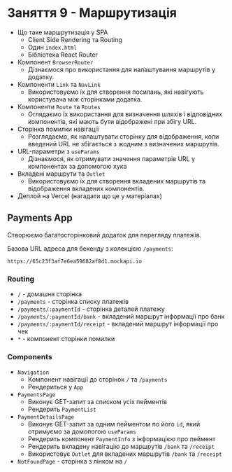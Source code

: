 # Заняття 9 - Маршрутизація

- Що таке маршрутизація у SPA
  - Client Side Rendering та Routing
  - Один `index.html`
  - Бібліотека React Router
- Компонент `BrowserRouter`
  - Дізнаємося про використання для налаштування маршрутів у додатку.
- Компоненти `Link` та `NavLink`
  - Використовуємо їх для створення посилань, які навігують користувача між
    сторінками додатка.
- Компоненти `Route` та `Routes`
  - Оглядаємо їх використання для визначення шляхів і відповідних компонентів,
    які мають бути відображені при збігу URL.
- Сторінка помилки навігації
  - Розглядаємо, як налаштувати сторінку для відображення, коли введений URL не
    збігається з жодним з визначених маршрутів.
- URL-параметри з `useParams`
  - Дізнаємося, як отримувати значення параметрів URL у компонентах за допомогою
    хука
- Вкладені маршрути та `Outlet`
  - Використовуємо їх для створення вкладених маршрутів та відображення
    вкладених компонентів.
- Деплой на Vercel (нагадати що це у матеріалах)

## Payments App

Створюємо багатосторінковий додаток для перегляду платежів.

Базова URL адреса для бекенду з колекцією `/payments`:

```text
https://65c23f3af7e6ea59682af8d1.mockapi.io
```

### Routing

- `/` - домашня сторінка
- `/payments` - сторінка списку платежів
- `/payments/:paymentId` - сторінка деталей платежу
- `/payments/:paymentId/bank` - вкладений маршрут інформації про банк
- `/payments/:paymentId/receipt` - вкладений маршрут інформації про чек
- `*` - компонент сторінки помилки

### Components

- `Navigation`
  - Компонент навігації до сторінок `/` та `/payments`
  - Рендериться у `App`
- `PaymentsPage`
  - Виконує GET-запит за списком усіх пейментів
  - Рендерить `PaymentList`
- `PaymentDetailsPage`
  - Виконує GET-запит за одним пейментом по його `id`, який отримуємо за
    домопогою `useParams`
  - Рендерить компонент `PaymentInfo` з інформацією про пеймент
  - Рендерить вкладену навігацію до маршрутів `/bank` та `/receipt`
  - Використовує `Outlet` для вкладених маршрутів `/bank` та `/receipt`
- `NotFoundPage` - сторінка з лінком на `/`
